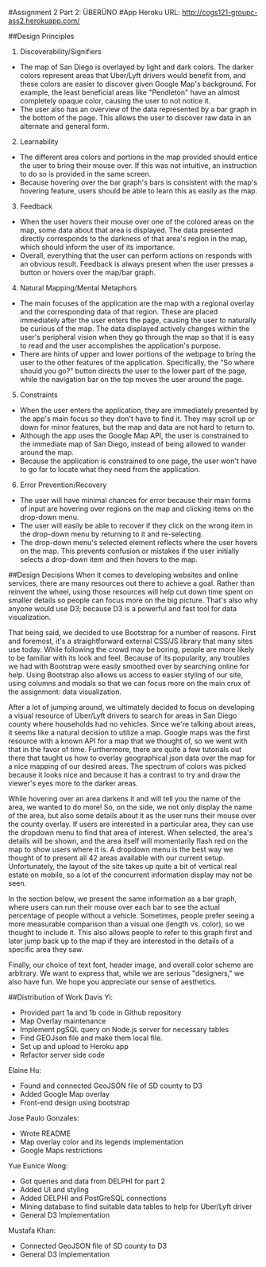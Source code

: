 #Assignment 2 Part 2: ÜBERÜNO
#App Heroku URL: http://cogs121-groupc-ass2.herokuapp.com/

##Design Principles
1. Discoverability/Signifiers
  - The map of San Diego is overlayed by light and dark colors. The darker colors represent areas that Uber/Lyft drivers would benefit from, and these colors are easier to discover given Google Map's background. For example, the least beneficial areas like "Pendleton" have an almost completely opaque color, causing the user to not notice it.
  - The user also has an overview of the data represented by a bar graph in the bottom of the page. This allows the user to discover raw data in an alternate and general form.

2. Learnability
  - The different area colors and portions in the map provided should entice the user to bring their mouse over. If this was not intuitive, an instruction to do so is provided in the same screen.
  - Because hovering over the bar graph's bars is consistent with the map's hovering feature, users should be able to learn this as easily as the map.   

3. Feedback
  - When the user hovers their mouse over one of the colored areas on the map, some data about that area is displayed. The data presented directly corresponds to the darkness of that area's region in the map, which should inform the user of its importance.
  - Overall, everything that the user can perform actions on responds with an obvious result. Feedback is always present when the user presses a button or hovers over the map/bar graph.

4. Natural Mapping/Mental Metaphors
  - The main focuses of the application are the map with a regional overlay and the corresponding data of that region. These are placed immediately after the user enters the page, causing the user to naturally be curious of the map. The data displayed actively changes within the user's peripheral vision when they go through the map so that it is easy to read and the user accomplishes the application's purpose.
  - There are hints of upper and lower portions of the webpage to bring the user to the other features of the application. Specifically, the "So where should you go?" button directs the user to the lower part of the page, while the navigation bar on the top moves the user around the page.  

5. Constraints
  - When the user enters the application, they are immediately presented by the app's main focus so they don't have to find it. They may scroll up or down for minor features, but the map and data are not hard to return to.
  - Although the app uses the Google Map API, the user is constrained to the immediate map of San Diego, instead of being allowed to wander around the map.
  - Because the application is constrained to one page, the user won't have to go far to locate what they need from the application.

6. Error Prevention/Recovery
  - The user will have minimal chances for error because their main forms of input are hovering over regions on the map and clicking items on the drop-down menu.
  - The user will easily be able to recover if they click on the wrong item in the drop-down menu by returning to it and re-selecting.
  - The drop-down menu's selected element reflects where the user hovers on the map. This prevents confusion or mistakes if the user initially selects a drop-down item and then hovers to the map.

##Design Decisions
When it comes to developing websites and online services, there are many resources out there to achieve a goal.  Rather than reinvent the wheel, using those resources will help cut down time spent on smaller details so people can focus more on the big picture.  That's also why anyone would use D3; because D3 is a powerful and fast tool for data visualization.  

That being said, we decided to use Bootstrap for a number of reasons.  First and foremost, it's a straightforward external CSS/JS library that many sites use today.  While following the crowd may be boring, people are more likely to be familiar with its look and feel.  Because of its popularity, any troubles we had with Bootstrap were easily smoothed over by searching online for help.  Using Bootstrap also allows us access to easier styling of our site, using columns and modals so that we can focus more on the main crux of the assignment: data visualization.  

After a lot of jumping around, we ultimately decided to focus on developing a visual resource of Uber/Lyft drivers to search for areas in San Diego county where households had no vehicles.  Since we're talking about areas, it seems like a natural decision to utilize a map.  Google maps was the first resource with a known API for a map that we thought of, so we went with that in the favor of time.  Furthermore, there are quite a few tutorials out there that taught us how to overlay geographical json data over the map for a nice mapping of our desired areas.  The spectrum of colors was picked because it looks nice and because it has a contrast to try and draw the viewer's eyes more to the darker areas.  

While hovering over an area darkens it and will tell you the name of the area, we wanted to do more!  So, on the side, we not only display the name of the area, but also some details about it as the user runs their mouse over
the county overlay.  If users are interested in a particular area, they can use the dropdown menu to find that area of interest.  When selected, the area's details will be shown, and the area itself will momentarily flash red on the map to show users where it is.  A dropdown menu is the best way we thought of to present all 42 areas available with our current setup.  Unfortunately, the layout of the site takes up quite a bit of vertical real estate on mobile, so a lot of the concurrent information display may not be seen.  

In the section below, we present the same information as a bar graph, where users can run their mouse over each bar to see the actual percentage of people without a vehicle.  Sometimes, people prefer seeing a more measurable comparison than a visual one (length vs. color), so we thought to include it.  This also allows people to refer to this graph first and later jump back up to the map if they are interested in the details of a specific area they saw.  

Finally, our choice of text font, header image, and overall color scheme are arbitrary.  We want to express that, while we are serious "designers," we also have fun.  We hope you appreciate our sense of aesthetics.  

##Distribution of Work
Davis Yi:
- Provided part 1a and 1b code in Github repository
- Map Overlay maintenance
- Implement pgSQL query on Node.js server for necessary tables
- Find GEOJson file and make them local file.
- Set up and upload to Heroku app
- Refactor server side code

Elaine Hu:
- Found and connected GeoJSON file of SD county to D3
- Added Google Map overlay
- Front-end design using bootstrap

Jose Paulo Gonzales:
- Wrote README
- Map overlay color and its legends implementation
- Google Maps restrictions

Yue Eunice Wong:
- Got queries and data from DELPHI for part 2
- Added UI and styling
- Added DELPHI and PostGreSQL connections
- Mining database to find suitable data tables to help for Uber/Lyft driver
- General D3 Implementation

Mustafa Khan:
- Connected GeoJSON file of SD county to D3
- General D3 Implementation
